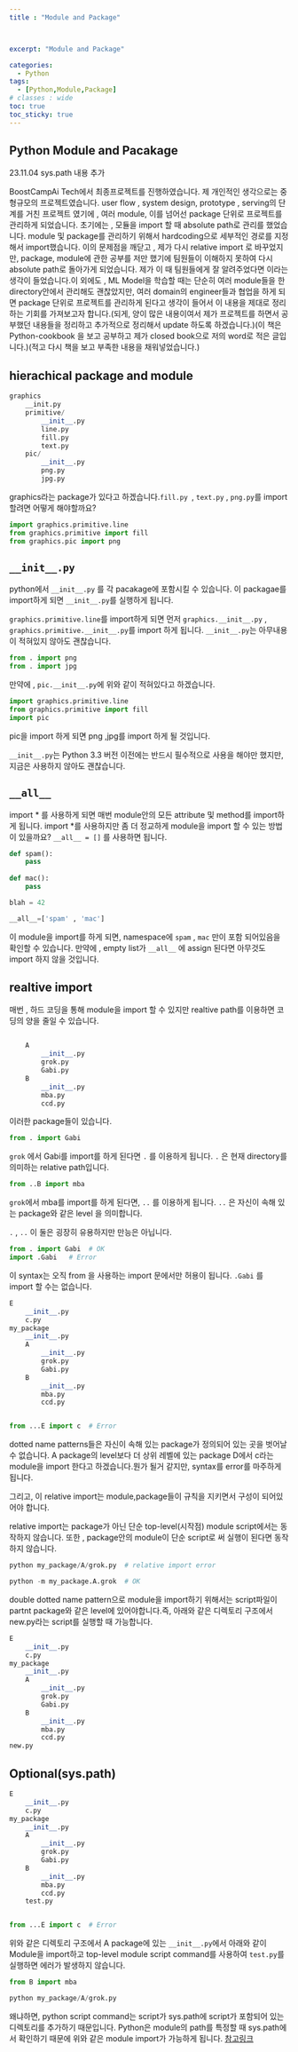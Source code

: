 ```yaml
---
title : "Module and Package"



excerpt: "Module and Package"

categories:
  - Python
tags:
  - [Python,Module,Package]
# classes : wide
toc: true
toc_sticky: true
---
```

## Python Module and Pacakage

23.11.04 sys.path 내용 추가 

BoostCampAi Tech에서 최종프로젝트를 진행하였습니다. 제 개인적인 생각으로는 중형규모의 프로젝트였습니다. user flow , system design, prototype , serving의 단계를 거친 프로젝트 였기에 , 여러  module, 이를 넘어선 package 단위로 프로젝트를 관리하게 되었습니다. 초기에는  , 모듈을 import 할 때 absolute path로 관리를 했었습니다. module 및 package를 관리하기 위해서 hardcoding으로 세부적인 경로를 지정해서 import했습니다. 이의 문제점을 깨닫고 , 제가 다시 relative import 로 바꾸었지만, package, module에 관한 공부를 저만 했기에 팀원들이 이해하지 못하여 다시 absolute path로 돌아가게 되었습니다. 제가 이 때 팀원들에게 잘 알려주었다면 이라는 생각이 들었습니다.이 외에도 ,  ML Model을 학습할 때는 단순히 여러 module들을 한 directory안에서 관리해도 괜찮았지만, 여러 domain의 engineer들과 협업을 하게 되면 package  단위로 프로젝트를 관리하게 된다고 생각이 들어서 이 내용을 제대로 정리하는 기회를 가져보고자 합니다.(되게, 양이 많은 내용이여서 제가 프로젝트를 하면서 공부했던 내용들을 정리하고 추가적으로 정리해서 update 하도록 하겠습니다.)(이 책은 Python-cookbook 을 보고 공부하고 제가 closed book으로 저의 word로 적은 글입니다.)(적고 다시 책을 보고 부족한 내용을 채워넣었습니다.)

## hierachical package and module

```python
graphics 
	__init.py
	primitive/
		__init__.py
		line.py
		fill.py
		text.py
	pic/
		__init__.py
		png.py
		jpg.py
```

graphics라는 package가 있다고 하겠습니다.`fill.py `, `text.py` , `png.py`를 import할려면 어떻게 해야할까요?

```python
import graphics.primitive.line
from graphics.primitive import fill
from graphics.pic import png
```

## `__init__.py`  

python에서 `__init__.py` 를 각 pacakage에 포함시킬 수 있습니다. 이 packagae를 import하게 되면 `__init__.py`를 실행하게 됩니다. 

`graphics.primitive.line`를  import하게 되면 먼저  `graphics.__init__.py` , `graphics.primitive.__init__.py`를 import 하게 됩니다.  `__init__.py`는 아무내용이 적혀있지 않아도 괜찮습니다. 

```python
from . import png
from . import jpg
```

만약에 , `pic.__init__.py`에 위와 같이 적혀있다고 하겠습니다. 

```python
import graphics.primitive.line
from graphics.primitive import fill
import pic
```

pic을 import 하게 되면 png ,jpg를 import 하게 될 것입니다. 

`__init__.py`는 Python 3.3 버전 이전에는 반드시 필수적으로 사용을 해야만 했지만, 지금은 사용하지 않아도 괜찮습니다.

##  `__all__`

import * 를 사용하게 되면 매번 module안의 모든 attribute 및 method를 import하게 됩니다. import *를 사용하지만 좀 더 정교하게 module을 import 할 수 있는  방법이 있을까요? `__all__ = []` 를 사용하면 됩니다.

```python
def spam():
	pass
	
def mac():
	pass

blah = 42

__all__=['spam' , 'mac']
```

이 module을 import를 하게 되면, namespace에 `spam` , `mac`  만이 포함 되어있음을 확인할 수 있습니다. 만약에 , empty list가 `__all__` 에 assign 된다면 아무것도 import 하지 않을 것입니다.

## realtive import

매번 , 하드 코딩을 통해 module을 import 할 수 있지만 realtive path를 이용하면 코딩의 양을 줄일 수 있습니다. 

```python

    A
        __init__.py
        grok.py
        Gabi.py
    B
        __init__.py
        mba.py
        ccd.py
```

이러한 package들이 있습니다.

```python
from . import Gabi
```

`grok` 에서 Gabi를 import를 하게 된다면 `.` 를 이용하게 됩니다. `.` 은 현재 directory를 의미하는 relative path입니다. 

```python
from ..B import mba
```

`grok`에서 mba를 import를 하게 된다면, `..` 를 이용하게 됩니다. `..` 은 자신이 속해 있는 package와 같은 level 을 의미합니다.

`.`  , `..`  이 둘은 굉장히 유용하지만 만능은 아닙니다.  

```python
from . import Gabi  # OK
import .Gabi   # Error
```

이 syntax는 오직 from 을 사용하는 import 문에서만 허용이 됩니다. `.Gabi` 를 import 할 수는 없습니다.

```python
E
	__init__.py
    c.py
my_package
	__init__.py
    A
    	__init__.py
        grok.py
        Gabi.py
    B
    	__init__.py
        mba.py
        ccd.py


from ...E import c  # Error
```

dotted name patterns들은 자신이 속해 있는 package가 정의되어 있는 곳을 벗어날 수 없습니다.  A package의 level보다 더 상위 레벨에 있는 package D에서 c라는 module을 import 한다고 하겠습니다.뭔가 될거 같지만,  syntax를 error를 마주하게 됩니다.

그리고, 이 relative import는 module,package들이 규칙을 지키면서 구성이 되어있어야 합니다.

relative import는 package가 아닌 단순 top-level(시작점) module script에서는 동작하지 않습니다. 또한 , package안의 module이 단순 script로 써 실행이 된다면 동작하지 않습니다.



```python
python my_package/A/grok.py  # relative import error

python -m my_package.A.grok  # OK
```

double dotted name pattern으로 module을 import하기 위해서는 script파일이 partnt package와 같은 level에 있어야합니다.즉, 아래와 같은 디렉토리 구조에서 new.py라는 script를 실행할 때 가능합니다.
```python
E
	__init__.py
    c.py
my_package
	__init__.py
    A
    	__init__.py
        grok.py
        Gabi.py
    B
    	__init__.py
        mba.py
        ccd.py
new.py

```
## Optional(sys.path)
```python
E
	__init__.py
    c.py
my_package
	__init__.py
    A
    	__init__.py
        grok.py
        Gabi.py
    B
    	__init__.py
        mba.py
        ccd.py
    test.py


from ...E import c  # Error
```
위와 같은 디렉토리 구조에서 A package에 있는 `__init__.py`에서 아래와 같이 Module을 import하고 top-level module script command를  사용하여 `test.py`를 실행하면 에러가 발생하지 않습니다.



```python
from B import mba
```


```python
python my_package/A/grok.py  

```

왜냐하면, python script command는 script가 sys.path에 script가 포함되어 있는 디렉토리를 추가하기 때문입니다. Python은 module의 path를 특정할 때 sys.path에서 확인하기 때문에 위와 같은 module import가 가능하게 됩니다.
[참고링크](https://docs.python.org/3/library/sys.html#sys.path:~:text=in%20version%203.10.-,sys.path,-%C2%B6)
